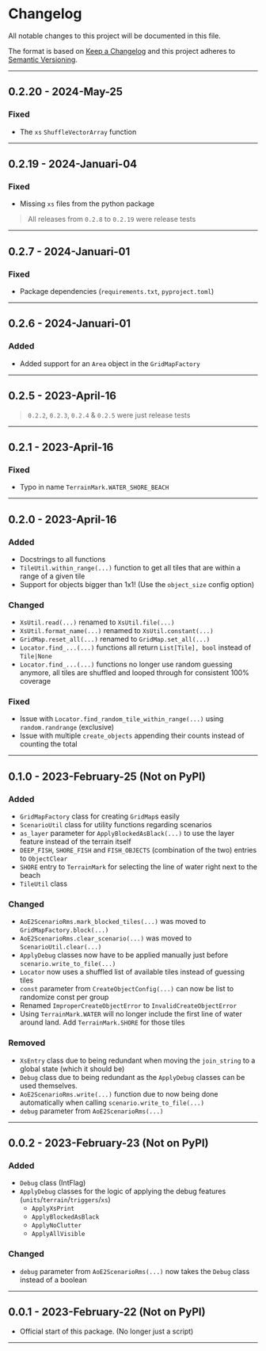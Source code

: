 # Changelog

All notable changes to this project will be documented in this file.

The format is based on [Keep a Changelog]
and this project adheres to [Semantic Versioning](https://semver.org/spec/v2.0.0.html).

[keep a changelog]: https://keepachangelog.com/en/1.0.0/

[//]: # (---)

[//]: # ()
[//]: # (## [Unreleased])

[//]: # ()
[//]: # (- ...)

---

## 0.2.20 - 2024-May-25

### Fixed

- The `xs` `ShuffleVectorArray` function

---

## 0.2.19 - 2024-Januari-04

### Fixed

- Missing `xs` files from the python package

> All releases from `0.2.8` to `0.2.19` were release tests

---

## 0.2.7 - 2024-Januari-01

### Fixed

- Package dependencies (`requirements.txt`, `pyproject.toml`)

---

## 0.2.6 - 2024-Januari-01

### Added

- Added support for an `Area` object in the `GridMapFactory`

---

## 0.2.5 - 2023-April-16

> `0.2.2`, `0.2.3`, `0.2.4` & `0.2.5` were just release tests

---

## 0.2.1 - 2023-April-16

### Fixed

- Typo in name `TerrainMark.WATER_SHORE_BEACH`

---

## 0.2.0 - 2023-April-16

### Added

- Docstrings to all functions
- `TileUtil.within_range(...)` function to get all tiles that are within a range of a given tile
- Support for objects bigger than 1x1! (Use the `object_size` config option)

### Changed

- `XsUtil.read(...)` renamed to `XsUtil.file(...)`
- `XsUtil.format_name(...)` renamed to `XsUtil.constant(...)`
- `GridMap.reset_all(...)` renamed to `GridMap.set_all(...)`
- `Locator.find_...(...)` functions all return `List[Tile], bool` instead of `Tile|None`
- `Locator.find_...(...)` functions no longer use random guessing anymore, all tiles are shuffled and looped through for consistent 100% coverage

### Fixed

- Issue with `Locator.find_random_tile_within_range(...)` using `random.randrange` (exclusive)
- Issue with multiple `create_objects` appending their counts instead of counting the total

---

## 0.1.0 - 2023-February-25 (Not on PyPI)

### Added

- `GridMapFactory` class for creating `GridMap`s easily
- `ScenarioUtil` class for utility functions regarding scenarios
- `as_layer` parameter for `ApplyBlockedAsBlack(...)` to use the layer feature instead of the terrain itself  
- `DEEP_FISH`, `SHORE_FISH` and `FISH_OBJECTS` (combination of the two) entries to `ObjectClear`
- `SHORE` entry to `TerrainMark` for selecting the line of water right next to the beach
- `TileUtil` class

### Changed

- `AoE2ScenarioRms.mark_blocked_tiles(...)` was moved to `GridMapFactory.block(...)`
- `AoE2ScenarioRms.clear_scenario(...)` was moved to `ScenarioUtil.clear(...)`
- `ApplyDebug` classes now have to be applied manually just before `scenario.write_to_file(...)`
- `Locator` now uses a shuffled list of available tiles instead of guessing tiles
- `const` parameter from `CreateObjectConfig(...)` can now be list to randomize const per group
- Renamed `ImproperCreateObjectError` to `InvalidCreateObjectError`
- Using `TerrainMark.WATER` will no longer include the first line of water around land. Add `TerrainMark.SHORE` for those tiles

### Removed

- `XsEntry` class due to being redundant when moving the `join_string` to a global state (which it should be) 
- `Debug` class due to being redundant as the `ApplyDebug` classes can be used themselves. 
- `AoE2ScenarioRms.write(...)` function due to now being done automatically when calling `scenario.write_to_file(...)`
- `debug` parameter from `AoE2ScenarioRms(...)`

---

## 0.0.2 - 2023-February-23 (Not on PyPI)

### Added

- `Debug` class (IntFlag)
- `ApplyDebug` classes for the logic of applying the debug features (`units`/`terrain`/`triggers`/`xs`)
  - `ApplyXsPrint`
  - `ApplyBlockedAsBlack`
  - `ApplyNoClutter`
  - `ApplyAllVisible`

### Changed

- `debug` parameter from `AoE2ScenarioRms(...)` now takes the `Debug` class instead of a boolean

---

## 0.0.1 - 2023-February-22 (Not on PyPI)

- Official start of this package. (No longer just a script)

---

[//]: # ( Added:      for new features. )
[//]: # ( Changed:    for changes in existing functionality. )
[//]: # ( Deprecated: for soon-to-be removed features. )
[//]: # ( Removed:    for now removed features. )
[//]: # ( Fixed:      for any bug fixes. )
[//]: # ( Security:   in case of vulnerabilities. )

